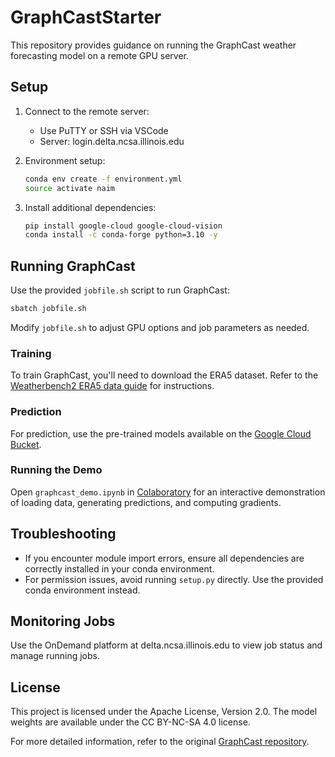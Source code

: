 # GraphCastStarter

This repository provides guidance on running the GraphCast weather forecasting model on a remote GPU server.

## Setup

1. Connect to the remote server:
   - Use PuTTY or SSH via VSCode
   - Server: login.delta.ncsa.illinois.edu

2. Environment setup:
   ```bash
   conda env create -f environment.yml
   source activate naim
   ```

3. Install additional dependencies:
   ```bash
   pip install google-cloud google-cloud-vision
   conda install -c conda-forge python=3.10 -y
   ```

## Running GraphCast

Use the provided `jobfile.sh` script to run GraphCast:

```bash
sbatch jobfile.sh
```

Modify `jobfile.sh` to adjust GPU options and job parameters as needed.

### Training

To train GraphCast, you'll need to download the ERA5 dataset. Refer to the [Weatherbench2 ERA5 data guide](https://weatherbench2.readthedocs.io/en/latest/data-guide.html#era5) for instructions.

### Prediction

For prediction, use the pre-trained models available on the [Google Cloud Bucket](https://console.cloud.google.com/storage/browser/dm_graphcast).

### Running the Demo

Open `graphcast_demo.ipynb` in [Colaboratory](https://colab.research.google.com/github/deepmind/graphcast/blob/master/graphcast_demo.ipynb) for an interactive demonstration of loading data, generating predictions, and computing gradients.

## Troubleshooting

- If you encounter module import errors, ensure all dependencies are correctly installed in your conda environment.
- For permission issues, avoid running `setup.py` directly. Use the provided conda environment instead.

## Monitoring Jobs

Use the OnDemand platform at delta.ncsa.illinois.edu to view job status and manage running jobs.

## License

This project is licensed under the Apache License, Version 2.0. The model weights are available under the CC BY-NC-SA 4.0 license.

For more detailed information, refer to the original [GraphCast repository](https://github.com/deepmind/graphcast).
